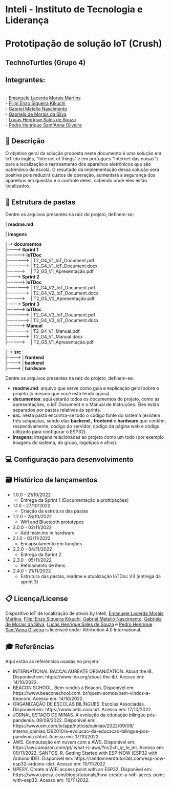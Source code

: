 # Inteli - Instituto de Tecnologia e Liderança 

# Prototipação de solução IoT (Crush)

## TechnoTurtles (Grupo 4)
 
## Integrantes: 
<br/>
- <a href="https://www.linkedin.com/in/emanuele-morais/">Emanuele Lacerda Morais Martins</a><br/>
- <a href="https://www.linkedin.com/in/filipi-enzo-siqueira-kikuchi-1811a9213/">Filipi Enzo Siqueira Kikuchi</a><br/>
- <a href="https://www.linkedin.com/in/gabriel-nascimento-b80933217/">Gabriel Metello Nascimento</a><br/> 
- <a href="https://www.linkedin.com/in/gabriela-de-morais-da-silva-467b29238/">Gabriela de Morais da Silva</a> <br/>
- <a href="https://www.linkedin.com/in/lucas-henrique-sales-de-souza/">Lucas Henrique Sales de Souza</a><br/>
- <a href="https://www.linkedin.com/in/">Pedro Henrique Sant'Anna Oliveira</a><br/> 

## 📝 Descrição

O objetivo geral da solução proposta neste documento é uma solução em IoT (do inglês, “Internet of things“ e em portugues "Internet das coisas”) para a localização e rastreamento dos aparelhos eletrônicos que são patrimônio da escola. O resultado da implementação dessa solução será positiva pois reduzirá custos de operação, aumentará  a segurança dos aparelhos em questão e o controle deles, sabendo onde eles estão localizados.

## 📁 Estrutura de pastas

Dentre os arquivos presentes na raiz do projeto, definem-se:

| <b>readme.md</b>

| <b>imagens</b>

|--> <b>documentos</b> </br>
|----> <b> Sprint 1</b> </br>
|------> <b> IoTDoc </b> </br>
|--------> | T2_G4_V1_IoT_Document.pdf </br>
|--------> | T2_G4_V1_IoT_Document.docx </br>
|------>  | T2_G5_V1_Apresentação.pdf </br>
|----> <b> Sprint 2</b> </br>
|------> <b> IoTDoc </b> </br>
|--------> | T2_G4_V2_IoT_Document.pdf </br>
|--------> | T2_G4_V2_IoT_Document.docx </br>
|------>  | T2_G5_V2_Apresentação.pdf </br>
|----> <b> Sprint 3</b> </br>
|------> <b> IoTDoc </b> </br>
|--------> | T2_G4_V3_IoT_Document.pdf </br>
|--------> | T2_G4_V3_IoT_Document.docx </br>
|------> <b> Manual </b> </br>
|--------> | T2_G4_V1_Manual.pdf </br>
|--------> | T2_G4_V1_Manual.docx </br>
|------>  | T2_G5_V1_Apresentação.pdf </br>

|--> <b>src</b> </br>
|----> | <b> frontend </b> </br>
|----> | <b> backend </b> </br>
|----> | <b> hardware </b> </br>

Dentre os arquivos presentes na raiz do projeto, definem-se:
<ul>
    <li> <b>readme.md</b>: arquivo que serve como guia e explicação geral sobre o projeto (o mesmo que você está lendo agora). </li>
    <li> <b>documentos</b>: aqui estarão todos os documentos do projeto, como as apresentações, o IoT Document e o Manual de Instruções. Eles estão separados por pastas relativas às sprints. </li>
    <li> <b>src</b>: nesta pasta encontra-se todo o código fonte do sistema (existem três subpastas, sendo elas <b>backend</b> , <b>frontend</b> e <b>hardware</b> que contêm, respectivamente, código do servidor, código da página web e código utilizado para configurar o ESP32).
    <li> <b>imagens</b>: imagens relacionadas ao projeto como um todo (por exemplo imagens do sistema, do grupo, logotipos e afins).
</ul>

## 💻 Configuração para desenvolvimento

## 🗃 Histórico de lançamentos

* 1.0.0 - 21/10/2022
    * Entrega da Sprint 1 (Documentação e prottipações)
* 1.1.0 - 27/10/2022
    * Criação da estrutura das pastas
* 1.2.0 - 28/10/2022
    * Wifi and Bluetooth prototypes
* 2.0.0 - 02/11/2022
    * Add main.ino in hardware
* 2.1.0 - 03/11/2022
    * Encapsulamento em funções
* 2.2.0 - 04/11/2022
   * Entrega da Sprint 2
* 2.3.0 - 05/11/2022
   * Refinamento de itens
* 2.4.0 - 21/11/2022
   * Estrutura das pastas, readme e atualização IoTDoc V3 (entrega da sprint 3)

## 📋 Licença/License
Dispositivo IoT de localização de ativos by Inteli, <a href="https://www.linkedin.com/in/emanuele-morais/">Emanuele Lacerda Morais Martins</a>, <a href="https://www.linkedin.com/in/filipi-enzo-siqueira-kikuchi-1811a9213/">Filipi Enzo Siqueira Kikuchi</a>, <a href="https://www.linkedin.com/in/gabriel-nascimento-b80933217/">Gabriel Metello Nascimento</a>, <a href="https://www.linkedin.com/in/gabriela-de-morais-da-silva-467b29238/">Gabriela de Morais da Silva</a>, <a href="https://www.linkedin.com/in/lucas-henrique-sales-de-souza/">Lucas Henrique Sales de Souza</a> e <a href="https://www.linkedin.com/in/">Pedro Henrique Sant'Anna Oliveira</a> is licensed under Attribution 4.0 International.

## 🎓 Referências

Aqui estão as referências usadas no projeto:
<ul>
<li> INTERNATIONAL BACCALAUREATE ORGANIZATION. About the IB. Disponível em: https://www.ibo.org/about-the-ib/. Acesso em: 14/10/2022.</li>

<li> BEACON SCHOOL. Bem-vindos à Beacon. Disponível em: https://www.beaconschool.com. br/quem-somos/bem-vindos-a-beacon/. Acesso em: 14/10/2022. </li>

<li> ORGANIZAÇÃO DE ESCOLAS BILÍNGUES. Escolas Associadas. Disponível em: https://www.oebi.com.br/. Acesso em: 17/10/2022. </li>

<li> JORNAL ESTADO DE MINAS. A evolução da educação bilíngue pós-pandemia. 08/09/2022. Disponível em: https://www.em.com.br/app/noticia/opiniao/2022/09/08/ interna_opiniao,1392010/a-evolucao-da-educacao-bilingue-pos-pandemia.shtml. Acesso em: 17/10/2022. </li>

<li> AWS. Computação em nuvem com a AWS. Disponível em: https://aws.amazon.com/pt/ what-is-aws/?nc2=h_ql_le_int. Acesso em: 09/11/2022. SANTOS, R. Getting Started with ESP-NOW (ESP32 with Arduino IDE). Disponível em: https://randomnerdtutorials.com/esp-now-esp32-arduino-ide/. Acesso em: 10/11/2022. </li>

<li> UPESY. Create a WiFi access point with an ESP32. Disponível em: https://www.upesy. com/blogs/tutorials/how-create-a-wifi-acces-point-with-esp32. Acesso em: 10/11/2022. </li>
</ul>